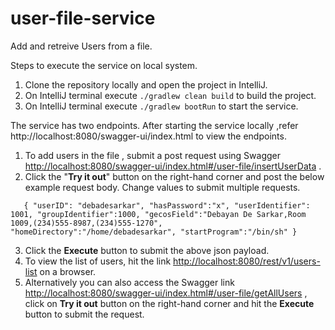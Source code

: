 # user-file-service
Add and retreive Users from a file.

Steps to execute the service on local system.

1. Clone the repository locally and open the project in IntelliJ.
2. On IntelliJ terminal execute `./gradlew clean build` to build the project.
3. On IntelliJ terminal execute  `./gradlew bootRun` to start the service.

The service has two endpoints. After starting the service locally ,refer http://localhost:8080/swagger-ui/index.html to view the endpoints.

1. To add users in the file , submit a post request using Swagger [http://localhost:8080/swagger-ui/index.html#/user-file/insertUserData](http://localhost:8080/swagger-ui/index.html#/user-file/insertUserData) .
2. Click the "**Try it out**" button on the right-hand corner and post the below example request body. Change values to submit multiple requests.

`   { "userID": "debadesarkar",
   "hasPassword":"x",
   "userIdentifier": 1001,
   "groupIdentifier":1000,
   "gecosField":"Debayan De Sarkar,Room 1009,(234)555-8987,(234)555-1270",
   "homeDirectory":"/home/debadesarkar",
   "startProgram":"/bin/sh"
   }`

3. Click the **Execute** button to submit the above json payload.
4. To view the list of users, hit the link [http://localhost:8080/rest/v1/users-list](http://localhost:8080/rest/v1/users-list) on a browser.
5. Alternatively you can also access the Swagger link [http://localhost:8080/swagger-ui/index.html#/user-file/getAllUsers](http://localhost:8080/swagger-ui/index.html#/user-file/getAllUsers) , click on **Try it out** button on the right-hand corner and hit the **Execute** button to submit the request. 
